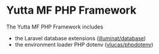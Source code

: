 # Yutta MF PHP Framework
The Yutta MF PHP Framework includes
- the Laravel database extensions ([illuminat/database](https://github.com/illuminate/database))
- the environment loader PHP dotenv ([vlucas/phpdotenv](https://github.com/vlucas/phpdotenv))

